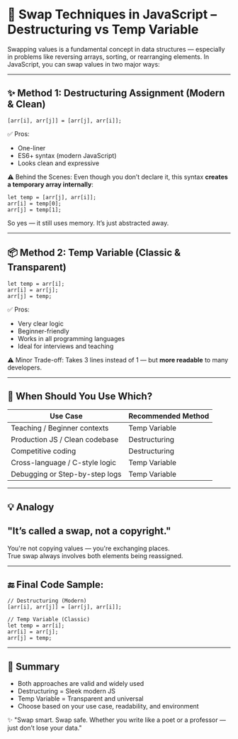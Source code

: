# 🔁 Swap Techniques in JavaScript – Destructuring vs Temp Variable

Swapping values is a fundamental concept in data structures — especially in problems like reversing arrays, sorting, or rearranging elements. In JavaScript, you can swap values in two major ways:

---

## ✨ Method 1: Destructuring Assignment (Modern & Clean)
```
[arr[i], arr[j]] = [arr[j], arr[i]];
```
✅ Pros:
- One-liner
- ES6+ syntax (modern JavaScript)
- Looks clean and expressive

⚠️ Behind the Scenes:
Even though you don’t declare it, this syntax **creates a temporary array internally**:
```
let temp = [arr[j], arr[i]];
arr[i] = temp[0];
arr[j] = temp[1];
```
So yes — it still uses memory. It’s just abstracted away.

---

## 📦 Method 2: Temp Variable (Classic & Transparent)
```
let temp = arr[i];
arr[i] = arr[j];
arr[j] = temp;
```
✅ Pros:
- Very clear logic
- Beginner-friendly
- Works in all programming languages
- Ideal for interviews and teaching

⚠️ Minor Trade-off:
Takes 3 lines instead of 1 — but **more readable** to many developers.

---

## 🧠 When Should You Use Which?

| Use Case                        | Recommended Method   |
|---------------------------------|----------------------|
| Teaching / Beginner contexts    | Temp Variable        |
| Production JS / Clean codebase  | Destructuring        |
| Competitive coding              | Destructuring        |
| Cross-language / C-style logic  | Temp Variable        |
| Debugging or Step-by-step logs | Temp Variable        |

---

## 💡 Analogy

## "It’s called a swap, not a copyright."  
You're not copying values — you're exchanging places.  
True swap always involves both elements being reassigned.

---

## 🔚 Final Code Sample:
```
// Destructuring (Modern)
[arr[i], arr[j]] = [arr[j], arr[i]];

// Temp Variable (Classic)
let temp = arr[i];
arr[i] = arr[j];
arr[j] = temp;
```
---

## 📝 Summary

- Both approaches are valid and widely used
- Destructuring = Sleek modern JS
- Temp Variable = Transparent and universal
- Choose based on your use case, readability, and environment

✨ "Swap smart. Swap safe. Whether you write like a poet or a professor — just don’t lose your data."